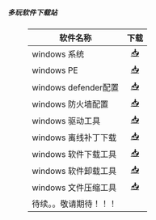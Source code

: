 ##### 多玩软件下载站
<html>
<head>
<meta charset='UTF-8'><meta name='viewport' content='width=device-width initial-scale=1'>
</head>
<body><figure><table>
<thead>
<tr><th>软件名称</th><th style='text-align:center;' >下载</th></tr></thead>
<tbody><tr><td>windows 系统</td><td style='text-align:center;' ><a href='https://netlinkbuilder.github.io/storedownload/windows%E7%B3%BB%E7%BB%9F'>📥</a></td></tr><tr><td>windows PE</td><td style='text-align:center;' ><a href='https://netlinkbuilder.github.io/storedownload/windowspe'>📥</a></td></tr><tr><td>windows defender配置</td><td style='text-align:center;' ><a href='https://mp.weixin.qq.com/s/wteZa11xBB421qE_b_SD8w'>📥</a></td></tr><tr><td>windows 防火墙配置</td><td style='text-align:center;' ><a href='https://mp.weixin.qq.com/s/FmWjIiGbs_2f5dvbVm7Btw'>📥</a></td></tr><tr><td>windows 驱动工具</td><td style='text-align:center;' ><a href='https://github.com/netlinkbuilder/storedownload/blob/gh-pages/windows%E9%A9%B1%E5%8A%A8%E5%B7%A5%E5%85%B7.md'>📥</a></td></tr><tr><td>windows 离线补丁下载</td><td style='text-align:center;' ><a href='https://www.catalog.update.microsoft.com/Home.aspx'>📥</a></td></tr><tr><td>windows 软件下载工具</td><td style='text-align:center;' ><a href='https://github.com/netlinkbuilder/storedownload/blob/9f96247e8e46c84191619469e1e03d7d0659e9f0/windows%E8%BD%AF%E4%BB%B6%E4%B8%8B%E8%BD%BD%E5%B7%A5%E5%85%B7.md'>📥</a></td></tr><tr><td>windows 软件卸载工具</td><td style='text-align:center;' ><a href='https://github.com/netlinkbuilder/storedownload/blob/9f96247e8e46c84191619469e1e03d7d0659e9f0/windows%E8%BD%AF%E4%BB%B6%E5%8D%B8%E8%BD%BD%E5%B7%A5%E5%85%B7.md'>📥</a></td></tr><tr><td>windows 文件压缩工具</td><td style='text-align:center;' ><a href='https://github.com/netlinkbuilder/storedownload/blob/9f96247e8e46c84191619469e1e03d7d0659e9f0/windows%E6%96%87%E4%BB%B6%E5%8E%8B%E7%BC%A9%E5%B7%A5%E5%85%B7.md'>📥</a></td></tr><tr><td>待续。。敬请期待！！！</td><td style='text-align:center;' >&nbsp;</td></tr></tbody>
</table></figure>
<p>&nbsp;</p>
</body>
</html>
